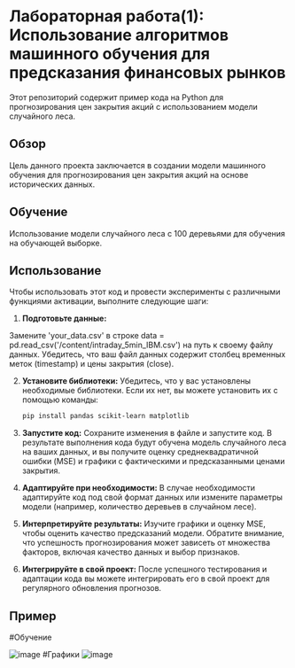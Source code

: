 # Лабораторная работа(1): Использование алгоритмов машинного обучения для предсказания финансовых рынков

Этот репозиторий содержит пример кода на Python для прогнозирования цен закрытия акций с использованием модели случайного леса.

## Обзор

Цель данного проекта заключается в создании модели машинного обучения для прогнозирования цен закрытия акций на основе исторических данных.


## Обучение

Использование модели случайного леса с 100 деревьями для обучения на обучающей выборке.


## Использование

Чтобы использовать этот код и провести эксперименты с различными функциями активации, выполните следующие шаги:

1. **Подготовьте данные:**

Замените 'your_data.csv' в строке data = pd.read_csv('/content/intraday_5min_IBM.csv') на путь к своему файлу данных. Убедитесь, что ваш файл данных содержит столбец временных меток (timestamp) и цены закрытия (close).

2. **Установите библиотеки:**
    Убедитесь, что у вас установлены необходимые библиотеки. Если их нет, вы можете установить их с помощью команды:
    ```bash
    pip install pandas scikit-learn matplotlib

    ```

3. **Запустите код:**
   Сохраните изменения в файле и запустите код. В результате выполнения кода будут обучена модель случайного леса на ваших данных, и вы получите оценку среднеквадратичной ошибки (MSE) и графики с фактическими и предсказанными ценами закрытия.

4. **Адаптируйте при необходимости:**
    В случае необходимости адаптируйте код под свой формат данных или измените параметры модели (например, количество деревьев в случайном лесе).

5. **Интерпретируйте результаты:**
    Изучите графики и оценку MSE, чтобы оценить качество предсказаний модели. Обратите внимание, что успешность прогнозирования может зависеть от множества факторов, включая качество данных и выбор признаков.
   
6. **Интегрируйте в свой проект:**
    После успешного тестирования и адаптации кода вы можете интегрировать его в свой проект для регулярного обновления прогнозов.



## Пример 
#Обучение

![image](https://github.com/pmi31Roberto/Andrey_Anatolyevich/assets/120023351/0b5c40df-f5b6-4b7d-a1e1-804c2a166293)
#Графики
![image](https://github.com/pmi31Roberto/Andrey_Anatolyevich/assets/120023351/9e5ff93c-1735-45c0-b50a-daa5c01bc3aa)
